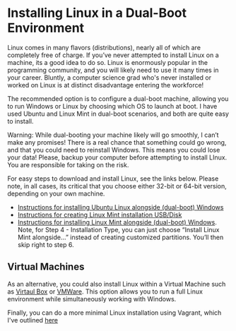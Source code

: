 # Installing Linux in a Dual-Boot Environment
Linux comes in many flavors (distributions), nearly all of which are completely free of charge.  If you’ve never attempted to install Linux on a machine, its a good idea to do so.  Linux is enormously popular in the programming community, and you will likely need to use it many times in your career.  Bluntly, a computer science grad who's never installed or worked on Linux is at distinct disadvantage entering the workforce!

The recommended option is to configure a dual-boot machine, allowing you to run Windows or Linux by choosing which OS to launch at boot.  I have used Ubuntu and Linux Mint in dual-boot scenarios, and both are quite easy to install.

Warning:  While dual-booting your machine likely will go smoothly, I can’t make any promises!  There is a real chance that something could go wrong, and that you could need to reinstall Windows.  This means you could lose your data!  Please, backup your computer before attempting to install LInux.  You are responsible for taking on the risk.  

For easy steps to download and install Linux, see the links below.  Please note, in all cases, its critical that you choose either 32-bit or 64-bit version, depending on your own machine.

- [Instructions for installing Ubuntu Linux alongside (dual-boot) Windows](http://www.ubuntu.com/download/desktop/install-desktop-long-term-support)
- [Instructions for creating Linux Mint installation USB/Disk](http://community.linuxmint.com/tutorial/view/744)
- [Instructions for installing Linux Mint alongside (dual-boot) Windows](http://itsfoss.com/guide-install-linux-mint-16-dual-boot-windows/).  Note, for Step 4 - Installation Type, you can just choose “Install Linux Mint alongside...” instead of creating customized partitions.  You’ll then skip right to step 6.

## Virtual Machines
As an alternative, you could also install Linux within a Virtual Machine such as [Virtaul Box](https://www.virtualbox.org/wiki/Downloads) or [VMWare](http://www.vmware.com/products/fusion/).  This option allows you to run a full Linux environment while simultaneously working with Windows.  

Finally, you can do a more minimal Linux installation using Vagrant, which I've outlined [here](vagrant.html)